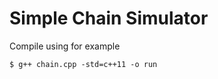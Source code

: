 
# Simple Chain Simulator

Compile using for example
   ```console
   $ g++ chain.cpp -std=c++11 -o run 
   ```

